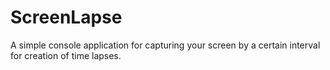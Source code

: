 # ScreenLapse
A simple console application for capturing your screen by a certain interval
for creation of time lapses.